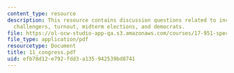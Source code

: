 ```yaml
---
content_type: resource
description: This resource contains discussion questions related to incumbency advantage,
  challengers, turnout, midterm elections, and democrats.
file: https://ol-ocw-studio-app-qa.s3.amazonaws.com/courses/17-951-special-graduate-topic-in-political-science-political-behavior-fall-2005/efb78d12e792fdd3a135942539bd8741_11_congress.pdf
file_type: application/pdf
resourcetype: Document
title: 11_congress.pdf
uid: efb78d12-e792-fdd3-a135-942539bd8741
---
```

